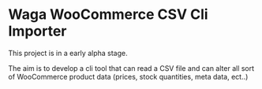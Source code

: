 # Waga WooCommerce CSV Cli Importer

This project is in a early alpha stage.

The aim is to develop a cli tool that can read a CSV file and can alter all sort of WooCommerce product data (prices, stock quantities, meta data, ect..)